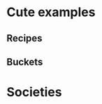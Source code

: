 <meta name="mcdp-library" value="plugs"></meta>


# Cute examples

## Recipes

## Buckets

# Societies
